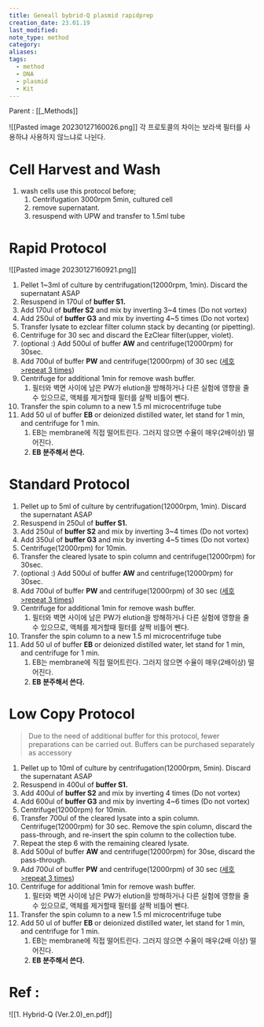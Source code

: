 ```yaml
---
title: Geneall bybrid-Q plasmid rapidprep
creation_date: 23.01.19
last_modified: 
note_type: method
category: 
aliases: 
tags:
  - method
  - DNA
  - plasmid
  - Kit
---
```


Parent : [[_Methods]]


![[Pasted image 20230127160026.png]]
각 프로토콜의 차이는 보라색 필터를 사용하냐 사용하지 않느냐로 나뉜다.

# Cell Harvest and Wash

1. wash cells use this protocol before;
	1. Centrifugation 3000rpm 5min, cultured cell
	2. remove supernatant.
	3. resuspend with UPW and transfer to 1.5ml tube 

# Rapid Protocol
![[Pasted image 20230127160921.png]]
 1. Pellet 1~3ml of culture by centrifugation(12000rpm, 1min). Discard the supernatant ASAP
 2. Resuspend in 170ul of **buffer S1.**
 3. Add 170ul of **buffer S2** and mix by inverting 3~4 times (Do not vortex)
 4. Add 250ul of **buffer G3** and mix by inverting 4~5 times (Do not vortex)
 5. Transfer lysate to ezclear filter column stack by decanting (or pipetting).
 6. Centrifuge for 30 sec and discard the EzClear filter(upper, violet).
 7. (optional :) Add 500ul of buffer **AW** and centrifuge(12000rpm) for 30sec.
 8. Add 700ul of buffer **PW** and centrifuge(12000rpm) of 30 sec (<u>세호>repeat 3 times</u>)
 9. Centrifuge for additional 1min for remove wash buffer.
	 1. 필터와 벽면 사이에 남은 PW가 elution을 방해하거나 다른 실험에 영향을 줄 수 있으므로, 액체를 제거할때 필터를 살짝 비틀어 뺀다.
 10. Transfer the spin column to a new 1.5 ml microcentrifuge tube
 11. Add 50 ul of buffer **EB** or deionized distilled water, let stand for 1 min, and centrifuge for 1 min.
	 1. EB는 membrane에 직접 떨어트린다. 그러지 않으면 수율이 매우(2배이상) 떨어진다.
	 2. **EB 분주해서 쓴다.**

# Standard Protocol

 1. Pellet up to 5ml of culture by centrifugation(12000rpm, 1min). Discard the supernatant ASAP
 2. Resuspend in 250ul of **buffer S1.**
 3. Add 250ul of **buffer S2** and mix by inverting 3~4 times (Do not vortex)
 4. Add 350ul of **buffer G3** and mix by inverting 4~5 times (Do not vortex)
 5. Centrifuge(12000rpm) for 10min.
 6. Transfer the cleared lysate to spin column and centrifuge(12000rpm) for 30sec.
 7. (optional :) Add 500ul of buffer **AW** and centrifuge(12000rpm) for 30sec.
 8. Add 700ul of buffer **PW** and centrifuge(12000rpm) of 30 sec (<u>세호>repeat 3 times</u>)
 9. Centrifuge for additional 1min for remove wash buffer.
	 1. 필터와 벽면 사이에 남은 PW가 elution을 방해하거나 다른 실험에 영향을 줄 수 있으므로, 액체를 제거할때 필터를 살짝 비틀어 뺀다.
 10. Transfer the spin column to a new 1.5 ml microcentrifuge tube
 11. Add 50 ul of buffer **EB** or deionized distilled water, let stand for 1 min, and centrifuge for 1 min.
	 1. EB는 membrane에 직접 떨어트린다. 그러지 않으면 수율이 매우(2배이상) 떨어진다.
	 2. **EB 분주해서 쓴다.**

# Low Copy Protocol

> Due to the need of additional buffer for this protocol, fewer preparations can be carried out. Buffers can be purchased separately as accessory

 1. Pellet up to 10ml of culture by centrifugation(12000rpm, 5min). Discard the supernatant ASAP
 2. Resuspend in 400ul of **buffer S1.** 
 3. Add 400ul of **buffer S2** and mix by inverting 4 times (Do not vortex)
 4. Add 600ul of **buffer G3** and mix by inverting 4~6 times (Do not vortex)
 5. Centrifuge(12000rpm) for 10min.
 6. Transfer 700ul of the cleared lysate into a spin column. Centrifuge(12000rpm) for 30 sec. Remove the spin column, discard the pass-through, and re-insert the spin column to the collection tube.
 7. Repeat the step 6 with the remaining cleared lysate.
 8. Add 500ul of buffer **AW** and centrifuge(12000rpm) for 30se, discard the pass-through.
 9. Add 700ul of buffer **PW** and centrifuge(12000rpm) of 30 sec (<u>세호>repeat 3 times</u>)
 10. Centrifuge for additional 1min for remove wash buffer.
	 1. 필터와 벽면 사이에 남은 PW가 elution을 방해하거나 다른 실험에 영향을 줄 수 있으므로, 액체를 제거할때 필터를 살짝 비틀어 뺀다.
 11. Transfer the spin column to a new 1.5 ml microcentrifuge tube
 12. Add 50 ul of buffer **EB** or deionized distilled water, let stand for 1 min, and centrifuge for 1 min.
	 1. EB는 membrane에 직접 떨어트린다. 그러지 않으면 수율이 매우(2배 이상) 떨어진다.
	 2. **EB 분주해서 쓴다.**


# Ref :

![[1. Hybrid-Q (Ver.2.0)_en.pdf]]